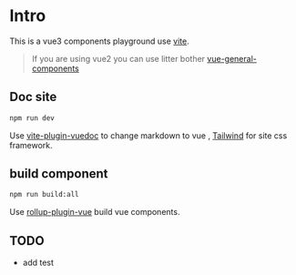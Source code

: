 # Intro

This is a vue3 components playground use [vite](https://github.com/vitejs/vite).

> If you are using vue2 you can use litter bother [vue-general-components](https://xxholly32.github.io/vue-general-components/)

## Doc site

```bash
npm run dev
```

Use [vite-plugin-vuedoc](https://github.com/JasKang/vite-plugin-vuedoc) to change markdown to vue , [Tailwind](https://tailwindcss.com/) for site css framework.

## build component

```bash
npm run build:all
```

Use [rollup-plugin-vue](https://github.com/vuejs/rollup-plugin-vue) build vue components.

## TODO

+ add test